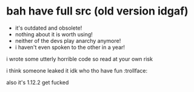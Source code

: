 # bah have full src (old version idgaf)

- it's outdated and obsolete!
- nothing about it is worth using!
- neither of the devs play anarchy anymore!
- i haven't even spoken to the other in a year!

i wrote some utterly horrible code so read at your own risk



i think someone leaked it idk who tho have fun :trollface:

also it's 1.12.2 get fucked
